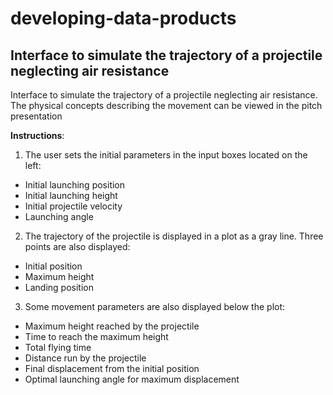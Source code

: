 # developing-data-products

## Interface to simulate the trajectory of a projectile neglecting air resistance  ##

Interface to simulate the trajectory of a projectile neglecting air resistance. 
The physical concepts describing the movement can be viewed in the pitch presentation

**Instructions**:

1. The user sets the initial parameters in the input boxes located on the left:
  - Initial launching position
  - Initial launching height
  - Initial projectile velocity
  - Launching angle
  
2. The trajectory of the projectile is displayed in a plot as a gray line. Three points are also displayed:
  - Initial position
  - Maximum height
  - Landing position
  
3. Some movement parameters are also displayed below the plot:
  - Maximum height reached by the projectile 
  - Time to reach the maximum height
  - Total flying time
  - Distance run by the projectile 
  - Final displacement from the initial position
  - Optimal launching angle for maximum displacement
